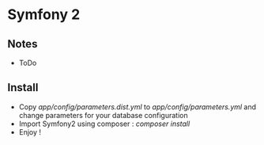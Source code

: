 # Symfony 2

## Notes
- ToDo

## Install
- Copy *app/config/parameters.dist.yml* to *app/config/parameters.yml* and change parameters for your database configuration
- Import Symfony2 using composer : *composer install*
- Enjoy !